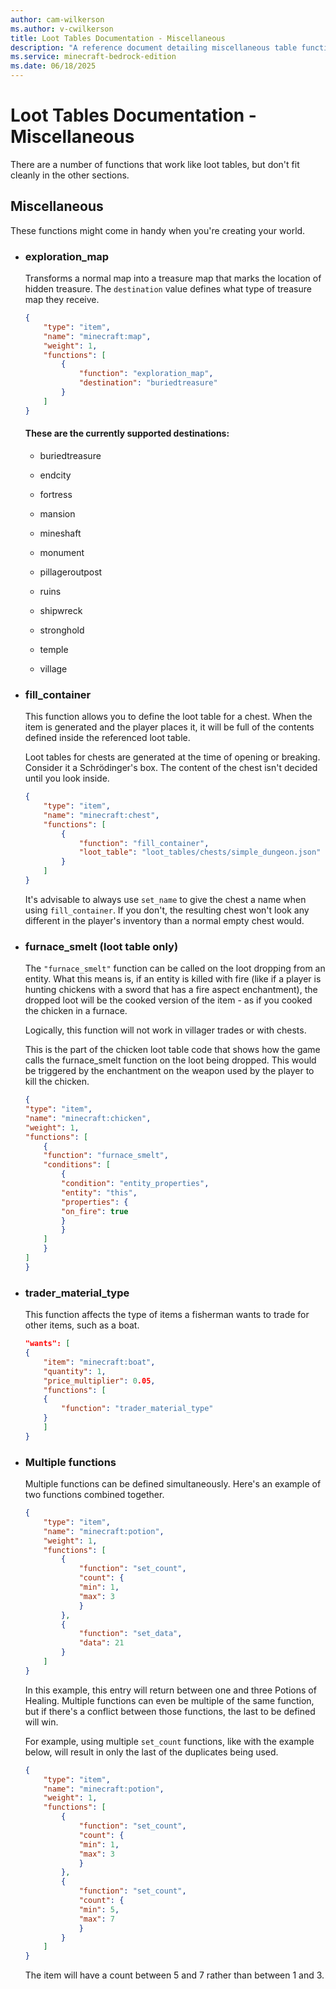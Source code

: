 ```yaml
---
author: cam-wilkerson
ms.author: v-cwilkerson
title: Loot Tables Documentation - Miscellaneous
description: "A reference document detailing miscellaneous table functions"
ms.service: minecraft-bedrock-edition
ms.date: 06/18/2025
---
```


# Loot Tables Documentation - Miscellaneous

There are a number of functions that work like loot tables, but don't fit cleanly in the other sections.

## Miscellaneous

These functions might come in handy when you're creating your world.

- ### exploration_map

    Transforms a normal map into a treasure map that marks the location of hidden treasure. The `destination` value defines what type of treasure map they receive.

    ```json
    {
        "type": "item",
        "name": "minecraft:map",
        "weight": 1,
        "functions": [
            {
                "function": "exploration_map",
                "destination": "buriedtreasure"
            }
        ]
    }
    ```

    #### These are the currently supported destinations:

    - buriedtreasure

    - endcity

    - fortress

    - mansion

    - mineshaft

    - monument

    - pillageroutpost

    - ruins

    - shipwreck

    - stronghold

    - temple

    - village

- ### fill_container

    This function allows you to define the loot table for a chest. When the item is generated and the player places it, it will be full of the contents defined inside the referenced loot table.

    Loot tables for chests are generated at the time of opening or breaking. Consider it a Schrödinger's box. The content of the chest isn't decided until you look inside.

    ```json
    {
        "type": "item",
        "name": "minecraft:chest",
        "functions": [
            {
                "function": "fill_container",
                "loot_table": "loot_tables/chests/simple_dungeon.json"
            }
        ]
    }
    ```

    It's advisable to always use `set_name` to give the chest a name when using `fill_container`. If you don't, the resulting chest won't look any different in the player's inventory than a normal empty chest would.

- ### furnace_smelt (loot table only)

    The `"furnace_smelt"` function can be called on the loot dropping from an entity. What this means is, if an entity is killed with fire (like if a player is hunting chickens with a sword that has a fire aspect enchantment), the dropped loot will be the cooked version of the item - as if you cooked the chicken in a furnace. 

    Logically, this function will not work in villager trades or with chests. 

    This is the part of the chicken loot table code that shows how the game calls the furnace_smelt function on the loot being dropped. This would be triggered by the enchantment on the weapon used by the player to kill the chicken.

    ```json
    {
    "type": "item",
    "name": "minecraft:chicken",
    "weight": 1,
    "functions": [
        {
        "function": "furnace_smelt",
        "conditions": [
            {
            "condition": "entity_properties",
            "entity": "this",
            "properties": {
            "on_fire": true
            }
            }
        ]
        }
    ]
    }
    ```

- ### trader_material_type

    This function affects the type of items a fisherman wants to trade for other items, such as a boat.

    ```json
    "wants": [
    {
        "item": "minecraft:boat",
        "quantity": 1,
        "price_multiplier": 0.05,
        "functions": [
        {
            "function": "trader_material_type"
        }
        ]
    }

    ```

- ### Multiple functions

    Multiple functions can be defined simultaneously. Here's an example of two functions combined together.

    ```json
    {
        "type": "item",
        "name": "minecraft:potion",
        "weight": 1,
        "functions": [
            {
                "function": "set_count",
                "count": {
                "min": 1,
                "max": 3
                }
            },
            {
                "function": "set_data",
                "data": 21
            }
        ]
    }
    ```

    In this example, this entry will return between one and three Potions of Healing. Multiple functions can even be multiple of the same function, but if there's a conflict between those functions, the last to be defined will win.

    For example, using multiple `set_count` functions, like with the example below, will result in only the last of the duplicates being used.

    ```json
    {
        "type": "item",
        "name": "minecraft:potion",
        "weight": 1,
        "functions": [
            {
                "function": "set_count",
                "count": {
                "min": 1,
                "max": 3
                }
            },
            {
                "function": "set_count",
                "count": {
                "min": 5,
                "max": 7
                }
            }
        ]
    }
    ```

    The item will have a count between 5 and 7 rather than between 1 and 3.
